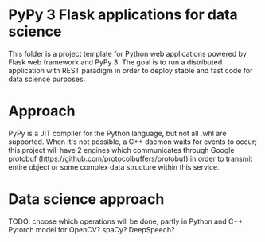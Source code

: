 # PyPy 3 Flask applications for data science

This folder is a project template for Python web applications powered by Flask web framework and PyPy 3.
The goal is to run a distributed application with REST paradigm in order to deploy
stable and fast code for data science purposes.

# Approach

PyPy is a JIT compiler for the Python language, but not all .whl are supported. When
it's not possible, a C++ daemon waits for events to occur; this project will have 2 engines
which communicates through Google protobuf (https://github.com/protocolbuffers/protobuf) in
order to transmit entire object or some complex data structure within this service.

# Data science approach

TODO: choose which operations will be done, partly in Python and C++
Pytorch model for OpenCV? spaCy? DeepSpeech?

